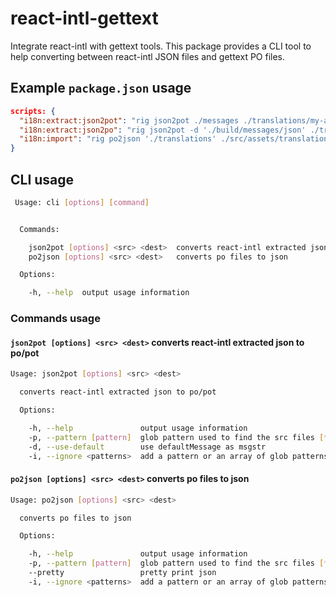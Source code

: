 # react-intl-gettext

Integrate react-intl with gettext tools. This package provides a CLI tool to help converting between react-intl JSON files and gettext PO files.

## Example `package.json` usage
```json
scripts: {
  "i18n:extract:json2pot": "rig json2pot ./messages ./translations/my-app.pot",
  "i18n:extract:json2po": "rig json2pot -d './build/messages/json' ./translations/my-app-en.po",
  "i18n:import": "rig po2json './translations' ./src/assets/translations.json",
}
```

## CLI usage

```sh
 Usage: cli [options] [command]


  Commands:

    json2pot [options] <src> <dest>  converts react-intl extracted json to po/pot
    po2json [options] <src> <dest>   converts po files to json

  Options:

    -h, --help  output usage information
```
### Commands usage
#### `json2pot [options] <src> <dest>`  converts react-intl extracted json to po/pot

```sh
Usage: json2pot [options] <src> <dest>

  converts react-intl extracted json to po/pot

  Options:

    -h, --help               output usage information
    -p, --pattern [pattern]  glob pattern used to find the src files [**/*.json]
    -d, --use-default        use defaultMessage as msgstr
    -i, --ignore <patterns>  add a pattern or an array of glob patterns to exclude matches
```

#### `po2json [options] <src> <dest>`   converts po files to json

```sh
Usage: po2json [options] <src> <dest>

  converts po files to json

  Options:

    -h, --help               output usage information
    -p, --pattern [pattern]  glob pattern used to find the src files [**/*.po]
    --pretty                 pretty print json
    -i, --ignore <patterns>  add a pattern or an array of glob patterns to exclude matches
```
